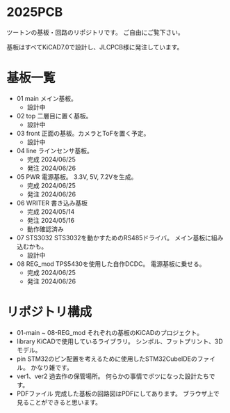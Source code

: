 # 2025PCB
ツートンの基板・回路のリポジトリです。
ご自由にご覧下さい。

基板はすべてKiCAD7.0で設計し、JLCPCB様に発注しています。
# 基板一覧
* 01 main
    メイン基板。
    * 設計中
* 02 top
    二層目に置く基板。
    * 設計中
* 03 front
    正面の基板。カメラとToFを置く予定。
    * 設計中
* 04 line
    ラインセンサ基板。
    * 完成 2024/06/25
    * 発注 2024/06/26
* 05 PWR
    電源基板。
    3.3V, 5V, 7.2Vを生成。
    * 完成 2024/06/25
    * 発注 2024/06/26
* 06 WRITER
    書き込み基板
    * 完成 2024/05/14
    * 発注 2024/05/16
    * 動作確認済み
* 07 STS3032
    STS3032を動かすためのRS485ドライバ。
    メイン基板に組み込むかも。
    * 設計中
* 08 REG_mod
    TPS5430を使用した自作DCDC。
    電源基板に乗せる。
    * 完成 2024/06/25
    * 発注 2024/06/26
# リポジトリ構成
* 01-main ~ 08-REG_mod 
    それぞれの基板のKiCADのプロジェクト。
* library
    KiCADで使用しているライブラリ。
    シンボル、フットプリント、3Dモデル。
* pin
    STM32のピン配置を考えるために使用したSTM32CubeIDEのファイル。
    かなり雑です。
* ver1、ver2
    過去作の保管場所。
    何らかの事情でボツになった設計たちです。
* PDFファイル
    完成した基板の回路図はPDFにしてあります。
    ブラウザ上で見ることができると思います。

